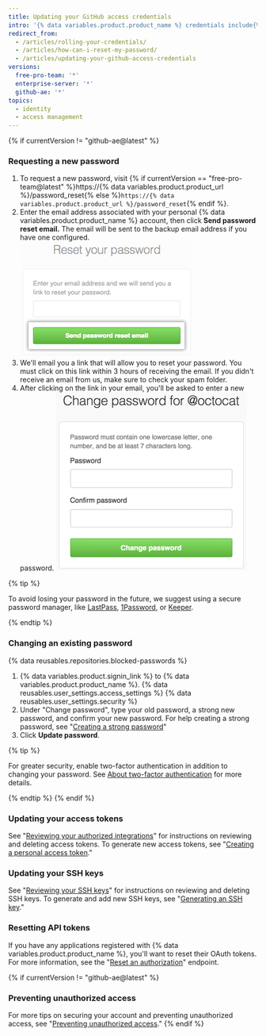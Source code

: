 ```yaml
---
title: Updating your GitHub access credentials
intro: '{% data variables.product.product_name %} credentials include{% if currentVersion != "github-ae@latest" %} not only your password, but also{% endif %} the access tokens, SSH keys, and application API tokens you use to communicate with {% data variables.product.product_name %}. Should you have the need, you can reset all of these access credentials yourself.'
redirect_from:
  - /articles/rolling-your-credentials/
  - /articles/how-can-i-reset-my-password/
  - /articles/updating-your-github-access-credentials
versions:
  free-pro-team: '*'
  enterprise-server: '*'
  github-ae: '*'
topics:
  - identity
  - access management
---
```


{% if currentVersion != "github-ae@latest" %}
### Requesting a new password

1. To request a new password, visit {% if currentVersion == "free-pro-team@latest" %}https://{% data variables.product.product_url %}/password_reset{% else %}`https://{% data variables.product.product_url %}/password_reset`{% endif %}.
2. Enter the email address associated with your personal {% data variables.product.product_name %} account, then click **Send password reset email.** The email will be sent to the backup email address if you have one configured.
  ![Password reset email request dialog](/assets/images/help/settings/password-recovery-email-request.png)
3. We'll email you a link that will allow you to reset your password. You must click on this link within 3 hours of receiving the email. If you didn't receive an email from us, make sure to check your spam folder.
4. After clicking on the link in your email, you'll be asked to enter a new password.
  ![Password recovery box](/assets/images/help/settings/password_recovery_page.png)

{% tip %}

To avoid losing your password in the future, we suggest using a secure password manager, like [LastPass](https://lastpass.com/), [1Password](https://1password.com/), or [Keeper](https://keepersecurity.com/).

{% endtip %}

### Changing an existing password

{% data reusables.repositories.blocked-passwords %}

1. {% data variables.product.signin_link %} to {% data variables.product.product_name %}.
{% data reusables.user_settings.access_settings %}
{% data reusables.user_settings.security %}
4. Under "Change password", type your old password, a strong new password, and confirm your new password. For help creating a strong password, see "[Creating a strong password](/articles/creating-a-strong-password)"
5. Click **Update password**.

{% tip %}

For greater security, enable two-factor authentication in addition to changing your password. See [About two-factor authentication](/articles/about-two-factor-authentication) for more details.

{% endtip %}
{% endif %}
### Updating your access tokens

See "[Reviewing your authorized integrations](/articles/reviewing-your-authorized-integrations)" for instructions on reviewing and deleting access tokens. To generate new access tokens, see "[Creating a personal access token](/github/authenticating-to-github/creating-a-personal-access-token)."

### Updating your SSH keys

See "[Reviewing your SSH keys](/articles/reviewing-your-ssh-keys)" for instructions on reviewing and deleting SSH keys. To generate and add new SSH keys, see "[Generating an SSH key](/articles/generating-an-ssh-key)."

### Resetting API tokens

If you have any applications registered with {% data variables.product.product_name %}, you'll want to reset their OAuth tokens. For more information, see the "[Reset an authorization](/rest/reference/apps#reset-an-authorization)" endpoint.

{% if currentVersion != "github-ae@latest" %}
### Preventing unauthorized access

For more tips on securing your account and preventing unauthorized access, see "[Preventing unauthorized access](/articles/preventing-unauthorized-access)."
{% endif %}
